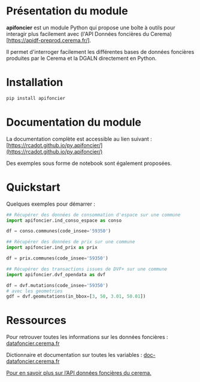 
# Présentation du module

**apifoncier** est un module Python qui propose 
une boîte à outils pour interagir plus facilement avec (l'API
Données foncières du Cerema)[https://apidf-preprod.cerema.fr/].

Il permet d'interroger facilement les différentes bases de données 
foncières produites par le Cerema et la DGALN directement en Python. 

# Installation

``` python
pip install apifoncier
```

# Documentation du module

La documentation complète est accessible au lien suivant : [https://rcadot.github.io/py.apifoncier/](https://rcadot.github.io/py.apifoncier/)

Des exemples sous forme de notebook sont également proposées.

# Quickstart

Quelques exemples pour démarrer :

```python
## Récupérer des données de consommation d'espace sur une commune
import apifoncier.ind_conso_espace as conso

df = conso.communes(code_insee='59350')
```

```python
## Récupérer des données de prix sur une commune
import apifoncier.ind_prix as prix

df = prix.communes(code_insee='59350')
```


```python
## Récupérer des transactions issues de DVF+ sur une commune
import apifoncier.dvf_opendata as dvf

df = dvf.mutations(code_insee='59350')
# avec les geometries
gdf = dvf.geomutations(in_bbox=[3, 50, 3.01, 50.01])
```

# Ressources

Pour retrouver toutes les informations sur les données foncières :
[datafoncier.cerema.fr](datafoncier.cerema.fr)

Dictionnaire et documentation sur toutes les variables :
[doc-datafoncier.cerema.fr](doc-datafoncier.cerema.fr)

[Pour en savoir plus sur l’API données foncières du
cerema.](https://apidf-preprod.cerema.fr/swagger/)
